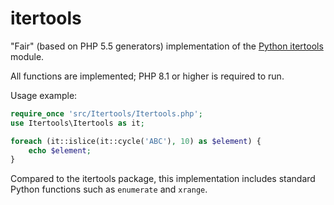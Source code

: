# itertools

"Fair" (based on PHP 5.5 generators) implementation of the [Python itertools](https://docs.python.org/3/library/itertools.html) module.

All functions are implemented; PHP 8.1 or higher is required to run.

Usage example:

```php
require_once 'src/Itertools/Itertools.php';
use Itertools\Itertools as it;

foreach (it::islice(it::cycle('ABC'), 10) as $element) {
    echo $element;
}
```
Compared to the itertools package, this implementation includes standard Python functions such as `enumerate` and `xrange`.
